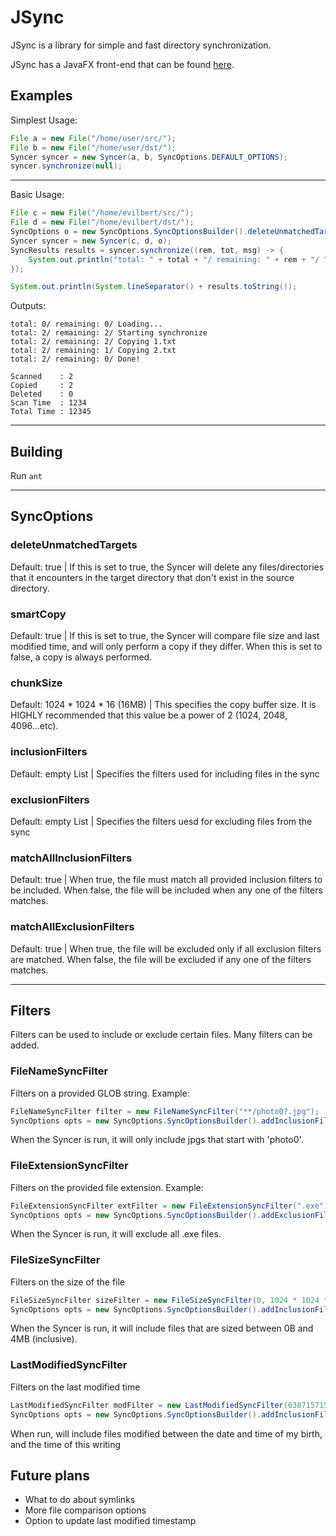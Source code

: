 # JSync
JSync is a library for simple and fast directory synchronization. 

JSync has a JavaFX front-end that can be found [here](https://github.com/pulse0ne/JSyncer).

## Examples
Simplest Usage:
```java
File a = new File("/home/user/src/");
File b = new File("/home/user/dst/");
Syncer syncer = new Syncer(a, b, SyncOptions.DEFAULT_OPTIONS);
syncer.synchronize(null);
```
---

Basic Usage:
```java
File c = new File("/home/evilbert/src/");
File d = new File("/home/evilbert/dst/");
SyncOptions o = new SyncOptions.SyncOptionsBuilder().deleteUnmatchedTargets(false).chunkSize(1024).build();
Syncer syncer = new Syncer(c, d, o);
SyncResults results = syncer.synchronize((rem, tot, msg) -> {
    System.out.println("total: " + total + "/ remaining: " + rem + "/ " + msg);
});

System.out.println(System.lineSeparator() + results.toString());
```
Outputs:
```
total: 0/ remaining: 0/ Loading...
total: 2/ remaining: 2/ Starting synchronize
total: 2/ remaining: 2/ Copying 1.txt
total: 2/ remaining: 1/ Copying 2.txt
total: 2/ remaining: 0/ Done!

Scanned    : 2
Copied     : 2
Deleted    : 0
Scan Time  : 1234
Total Time : 12345
```
---

## Building
Run `ant`

---

## SyncOptions
### deleteUnmatchedTargets
Default: true  | If this is set to true, the Syncer will delete any files/directories that it encounters in the target directory that don't exist in the source directory.

### smartCopy
Default: true | If this is set to true, the Syncer will compare file size and last modified time, and will only perform a copy if they differ. When this is set to false, a copy is always performed.

### chunkSize
Default: 1024 * 1024 * 16 (16MB) | This specifies the copy buffer size. It is HIGHLY recommended that this value be a power of 2 (1024, 2048, 4096...etc).

### inclusionFilters
Default: empty List | Specifies the filters used for including files in the sync

### exclusionFilters
Default: empty List | Specifies the filters uesd for excluding files from the sync

### matchAllInclusionFilters
Default: true | When true, the file must match all provided inclusion filters to be included. When false, the file will be included when any one of the filters matches.

### matchAllExclusionFilters
Default: true | When true, the file will be excluded only if all exclusion filters are matched. When false, the file will be excluded if any one of the filters matches.

---

## Filters
Filters can be used to include or exclude certain files. Many filters can be added.

### FileNameSyncFilter
Filters on a provided GLOB string. Example:
```java
FileNameSyncFilter filter = new FileNameSyncFilter("**/photo0?.jpg");
SyncOptions opts = new SyncOptions.SyncOptionsBuilder().addInclusionFilter(filter).build();
```
When the Syncer is run, it will only include jpgs that start with 'photo0'.

### FileExtensionSyncFilter
Filters on the provided file extension. Example:
```java
FileExtensionSyncFilter extFilter = new FileExtensionSyncFilter(".exe");
SyncOptions opts = new SyncOptions.SyncOptionsBuilder().addExclusionFilter(extFilter).build();
```
When the Syncer is run, it will exclude all .exe files.

### FileSizeSyncFilter
Filters on the size of the file
```java
FileSizeSyncFilter sizeFilter = new FileSizeSyncFilter(0, 1024 * 1024 * 4);
SyncOptions opts = new SyncOptions.SyncOptionsBuilder().addInclusionFilter(sizeFilter).build();
```
When the Syncer is run, it will include files that are sized between 0B and 4MB (inclusive).

### LastModifiedSyncFilter
Filters on the last modified time
```java
LastModifiedSyncFilter modFilter = new LastModifiedSyncFilter(638715715000, 1471647337024);
SyncOptions opts = new SyncOptions.SyncOptionsBuilder().addInclusionFilter(modFilter).build();
```
When run, will include files modified between the date and time of my birth, and the time of this writing

## Future plans
- What to do about symlinks
- More file comparison options
- Option to update last modified timestamp
